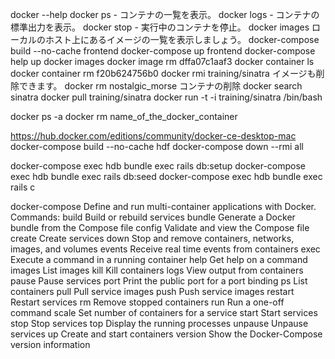 docker --help
docker ps - コンテナの一覧を表示。
docker logs - コンテナの標準出力を表示。
docker stop - 実行中のコンテナを停止。
docker images ローカルのホスト上にあるイメージの一覧を表示しましょう。
docker-compose build  --no-cache frontend
docker-compose up frontend
docker-compose help up
docker images
docker image rm dffa07c1aaf3
docker container ls
docker container rm f20b624756b0
docker rmi training/sinatra  イメージも削除できます。
docker rm nostalgic_morse コンテナの削除
docker search sinatra
docker pull training/sinatra
docker run -t -i training/sinatra /bin/bash

docker ps -a
docker rm name_of_the_docker_container


https://hub.docker.com/editions/community/docker-ce-desktop-mac
docker-compose build --no-cache hdf
docker-compose down --rmi all

docker-compose exec hdb bundle exec rails db:setup
docker-compose exec hdb bundle exec rails db:seed
docker-compose exec hdb bundle exec rails c


docker-compose
  Define and run multi-container applications with Docker.
Commands:
  build              Build or rebuild services
  bundle             Generate a Docker bundle from the Compose file
  config             Validate and view the Compose file
  create             Create services
  down               Stop and remove containers, networks, images, and volumes
  events             Receive real time events from containers
  exec               Execute a command in a running container
  help               Get help on a command
  images             List images
  kill               Kill containers
  logs               View output from containers
  pause              Pause services
  port               Print the public port for a port binding
  ps                 List containers
  pull               Pull service images
  push               Push service images
  restart            Restart services
  rm                 Remove stopped containers
  run                Run a one-off command
  scale              Set number of containers for a service
  start              Start services
  stop               Stop services
  top                Display the running processes
  unpause            Unpause services
  up                 Create and start containers
  version            Show the Docker-Compose version information
